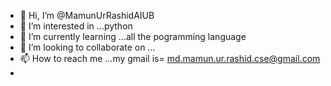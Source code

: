 - 👋 Hi, I’m @MamunUrRashidAIUB
- 👀 I’m interested in ...python
- 🌱 I’m currently learning ...all the pogramming language
- 💞️ I’m looking to collaborate on ...
- 📫 How to reach me ...my gmail is= md.mamun.ur.rashid.cse@gmail.com
- 

<!---
MamunUrRashidAIUB/MamunUrRashidAIUB is a ✨ special ✨ repository because its `README.md` (this file) appears on your GitHub profile.
You can click the Preview link to take a look at your changes.
--->
